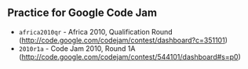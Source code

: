 ## Practice for Google Code Jam

- `africa2010qr` - Africa 2010, Qualification Round (http://code.google.com/codejam/contest/dashboard?c=351101)
- `2010r1a` - Code Jam 2010, Round 1A (http://code.google.com/codejam/contest/544101/dashboard#s=p0)

